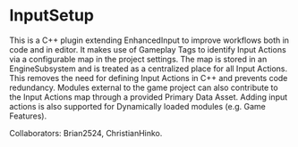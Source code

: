 # InputSetup

This is a C++ plugin extending EnhancedInput to improve workflows both in code and in editor. It makes use of Gameplay Tags to identify Input Actions via a configurable map in the project settings. The map is stored in an EngineSubsystem and is treated as a centralized place for all Input Actions. This removes the need for defining Input Actions in C++ and prevents code redundancy. Modules external to the game project can also contribute to the Input Actions map through a provided Primary Data Asset. Adding input actions is also supported for Dynamically loaded modules (e.g. Game Features).

Collaborators: Brian2524, ChristianHinko.
